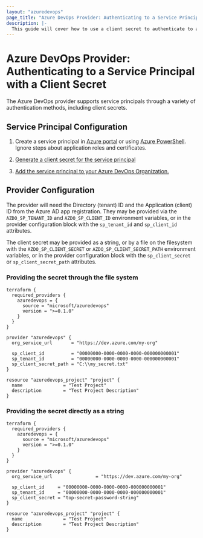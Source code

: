 ```yaml
---
layout: "azuredevops"
page_title: "Azure DevOps Provider: Authenticating to a Service Principal with a Client Secret"
description: |-
  This guide will cover how to use a client secret to authenticate to a service principal for use with Azure DevOps.
---
```


# Azure DevOps Provider: Authenticating to a Service Principal with a Client Secret

The Azure DevOps provider supports service principals through a variety of authentication methods, including client secrets.

## Service Principal Configuration

1. Create a service principal in [Azure portal](https://learn.microsoft.com/en-us/azure/active-directory/develop/howto-create-service-principal-portal) or
using [Azure PowerShell](https://learn.microsoft.com/en-us/azure/active-directory/develop/howto-authenticate-service-principal-powershell). Ignore steps about application roles and certificates.

2. [Generate a client secret for the service principal](https://learn.microsoft.com/en-us/azure/active-directory/develop/howto-create-service-principal-portal#option-2-create-a-new-application-secret)

3. [Add the service principal to your Azure DevOps Organization.](https://learn.microsoft.com/en-us/azure/devops/integrate/get-started/authentication/service-principal-managed-identity?view=azure-devops#2-add-and-manage-service-principal-in-an-azure-devops-organization)

## Provider Configuration

The provider will need the Directory (tenant) ID and the Application (client) ID from the Azure AD app registration. They may be provided via the `AZDO_SP_TENANT_ID` and `AZDO_SP_CLIENT_ID` environment variables, or in the provider configuration block with the `sp_tenant_id` and `sp_client_id` attributes.

The client secret may be provided as a string, or by a file on the filesystem with the `AZDO_SP_CLIENT_SECRET` or `AZDO_SP_CLIENT_SECRET_PATH` environment variables, or in the provider configuration block with the `sp_client_secret` or `sp_client_secret_path` attributes.

### Providing the secret through the file system

```hcl
terraform {
  required_providers {
    azuredevops = {
      source = "microsoft/azuredevops"
      version = ">=0.1.0"
    }
  }
}

provider "azuredevops" {
  org_service_url       = "https://dev.azure.com/my-org"

  sp_client_id          = "00000000-0000-0000-0000-000000000001"
  sp_tenant_id          = "00000000-0000-0000-0000-000000000001"
  sp_client_secret_path = "C:\\my_secret.txt"
}

resource "azuredevops_project" "project" {
  name               = "Test Project"
  description        = "Test Project Description"
}
```

### Providing the secret directly as a string

```hcl
terraform {
  required_providers {
    azuredevops = {
      source = "microsoft/azuredevops"
      version = ">=0.1.0"
    }
  }
}

provider "azuredevops" {
  org_service_url                = "https://dev.azure.com/my-org"

  sp_client_id     = "00000000-0000-0000-0000-000000000001"
  sp_tenant_id     = "00000000-0000-0000-0000-000000000001"
  sp_client_secret = "top-secret-password-string"
}

resource "azuredevops_project" "project" {
  name               = "Test Project"
  description        = "Test Project Description"
}
```
